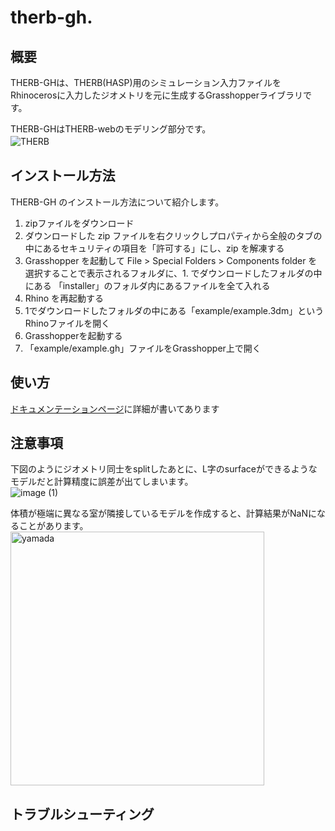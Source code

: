 # therb-gh.  

## 概要  
THERB-GHは、THERB(HASP)用のシミュレーション入力ファイルをRhinocerosに入力したジオメトリを元に生成するGrasshopperライブラリです。  

THERB-GHはTHERB-webのモデリング部分です。  
![THERB](https://user-images.githubusercontent.com/90674244/142145820-0d25d627-ebec-4a77-b8c4-75bc51a68175.png)　　

## インストール方法

THERB-GH のインストール方法について紹介します。

1. zipファイルをダウンロード
1. ダウンロードした zip ファイルを右クリックしプロパティから全般のタブの中にあるセキュリティの項目を「許可する」にし、zip を解凍する
1. Grasshopper を起動して File > Special Folders > Components folder を選択することで表示されるフォルダに、1. でダウンロードしたフォルダの中にある 「installer」のフォルダ内にあるファイルを全て入れる  
1. Rhino を再起動する  
1. 1でダウンロードしたフォルダの中にある「example/example.3dm」というRhinoファイルを開く  
1. Grasshopperを起動する  
1. 「example/example.gh」ファイルをGrasshopper上で開く  

## 使い方  
[ドキュメンテーションページ](https://katsuya0719.github.io/therb-gh/)に詳細が書いてあります  

## 注意事項  
下図のようにジオメトリ同士をsplitしたあとに、L字のsurfaceができるようなモデルだと計算精度に誤差が出てしまいます。   
![image (1)](https://user-images.githubusercontent.com/10389953/177903263-cafc0a06-d641-4223-ace6-25af821f42c5.png)  

体積が極端に異なる室が隣接しているモデルを作成すると、計算結果がNaNになることがあります。    
<img width="406" alt="yamada" src="https://user-images.githubusercontent.com/10389953/183828981-c4cff113-e276-4d21-80a2-d042a62a07cb.png">

## トラブルシューティング  



